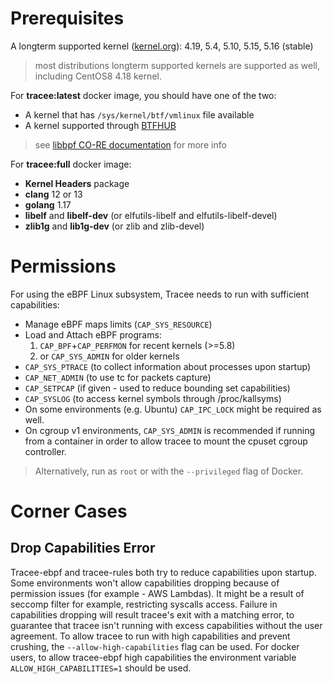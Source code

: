 # Prerequisites

A longterm supported kernel ([kernel.org](https://kernel.org)): 4.19, 5.4, 5.10, 5.15, 5.16 (stable)

> most distributions longterm supported kernels are supported as well,
> including CentOS8 4.18 kernel.

For **tracee:latest** docker image, you should have one of the two:

* A kernel that has `/sys/kernel/btf/vmlinux` file available
* A kernel supported through [BTFHUB]

> see [libbpf CO-RE documentation] for more info

For **tracee:full** docker image:

  * **Kernel Headers** package
  * **clang** 12 or 13
  * **golang** 1.17
  * **libelf** and **libelf-dev** (or elfutils-libelf and elfutils-libelf-devel)
  * **zlib1g** and **lib1g-dev** (or zlib and zlib-devel)

# Permissions

For using the eBPF Linux subsystem, Tracee needs to run with sufficient
capabilities:

* Manage eBPF maps limits (`CAP_SYS_RESOURCE`)
* Load and Attach eBPF programs:
    1. `CAP_BPF`+`CAP_PERFMON` for recent kernels (>=5.8)
    2. or `CAP_SYS_ADMIN` for older kernels
* `CAP_SYS_PTRACE` (to collect information about processes upon startup)
* `CAP_NET_ADMIN` (to use tc for packets capture)
* `CAP_SETPCAP` (if given - used to reduce bounding set capabilities)
* `CAP_SYSLOG` (to access kernel symbols through /proc/kallsyms)
* On some environments (e.g. Ubuntu) `CAP_IPC_LOCK` might be required as well.
* On cgroup v1 environments, `CAP_SYS_ADMIN` is recommended if running from a container in 
order to allow tracee to mount the cpuset cgroup controller.

> Alternatively, run as `root` or with the `--privileged` flag of Docker.

[libbpf CO-RE documentation]: https://github.com/libbpf/libbpf#bpf-co-re-compile-once--run-everywhere
[BTFHUB]: https://github.com/aquasecurity/btfhub-archive

# Corner Cases

## Drop Capabilities Error

Tracee-ebpf and tracee-rules both try to reduce capabilities upon startup.
Some environments won't allow capabilities dropping because of permission issues (for example - AWS Lambdas). It might be a result of seccomp filter for example, restricting syscalls access. 
Failure in capabilities dropping will result tracee's exit with a matching error, to guarantee that tracee isn't running with excess capabilities without the user agreement.
To allow tracee to run with high capabilities and prevent crushing, the `--allow-high-capabilities` flag can be used.
For docker users, to allow tracee-ebpf high capabilities the environment variable `ALLOW_HIGH_CAPABILITIES=1` should be used.
